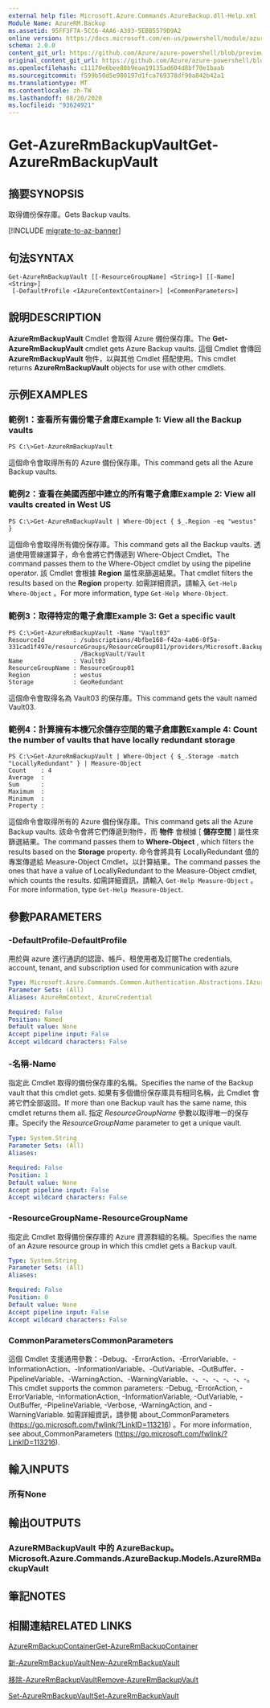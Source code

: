 ```yaml
---
external help file: Microsoft.Azure.Commands.AzureBackup.dll-Help.xml
Module Name: AzureRM.Backup
ms.assetid: 95FF3F7A-5CC6-4AA6-A393-5EBB5579D9A2
online version: https://docs.microsoft.com/en-us/powershell/module/azurerm.backup/get-azurermbackupvault
schema: 2.0.0
content_git_url: https://github.com/Azure/azure-powershell/blob/preview/src/ResourceManager/AzureBackup/Commands.AzureBackup/help/Get-AzureRmBackupVault.md
original_content_git_url: https://github.com/Azure/azure-powershell/blob/preview/src/ResourceManager/AzureBackup/Commands.AzureBackup/help/Get-AzureRmBackupVault.md
ms.openlocfilehash: c11170e6bee80b9eaa19135ad604d8bf70e1baab
ms.sourcegitcommit: f599b50d5e980197d1fca769378df90a842b42a1
ms.translationtype: MT
ms.contentlocale: zh-TW
ms.lasthandoff: 08/20/2020
ms.locfileid: "93624921"
---
```

# <span data-ttu-id="2e5a5-101">Get-AzureRmBackupVault</span><span class="sxs-lookup"><span data-stu-id="2e5a5-101">Get-AzureRmBackupVault</span></span>

## <span data-ttu-id="2e5a5-102">摘要</span><span class="sxs-lookup"><span data-stu-id="2e5a5-102">SYNOPSIS</span></span>
<span data-ttu-id="2e5a5-103">取得備份保存庫。</span><span class="sxs-lookup"><span data-stu-id="2e5a5-103">Gets Backup vaults.</span></span>

[!INCLUDE [migrate-to-az-banner](../../includes/migrate-to-az-banner.md)]

## <span data-ttu-id="2e5a5-104">句法</span><span class="sxs-lookup"><span data-stu-id="2e5a5-104">SYNTAX</span></span>

```
Get-AzureRmBackupVault [[-ResourceGroupName] <String>] [[-Name] <String>]
 [-DefaultProfile <IAzureContextContainer>] [<CommonParameters>]
```

## <span data-ttu-id="2e5a5-105">說明</span><span class="sxs-lookup"><span data-stu-id="2e5a5-105">DESCRIPTION</span></span>
<span data-ttu-id="2e5a5-106">**AzureRmBackupVault** Cmdlet 會取得 Azure 備份保存庫。</span><span class="sxs-lookup"><span data-stu-id="2e5a5-106">The **Get-AzureRmBackupVault** cmdlet gets Azure Backup vaults.</span></span>
<span data-ttu-id="2e5a5-107">這個 Cmdlet 會傳回 **AzureRmBackupVault** 物件，以與其他 Cmdlet 搭配使用。</span><span class="sxs-lookup"><span data-stu-id="2e5a5-107">This cmdlet returns **AzureRmBackupVault** objects for use with other cmdlets.</span></span>

## <span data-ttu-id="2e5a5-108">示例</span><span class="sxs-lookup"><span data-stu-id="2e5a5-108">EXAMPLES</span></span>

### <span data-ttu-id="2e5a5-109">範例1：查看所有備份電子倉庫</span><span class="sxs-lookup"><span data-stu-id="2e5a5-109">Example 1: View all the Backup vaults</span></span>
```
PS C:\>Get-AzureRmBackupVault
```

<span data-ttu-id="2e5a5-110">這個命令會取得所有的 Azure 備份保存庫。</span><span class="sxs-lookup"><span data-stu-id="2e5a5-110">This command gets all the Azure Backup vaults.</span></span>

### <span data-ttu-id="2e5a5-111">範例2：查看在美國西部中建立的所有電子倉庫</span><span class="sxs-lookup"><span data-stu-id="2e5a5-111">Example 2: View all vaults created in West US</span></span>
```
PS C:\>Get-AzureRmBackupVault | Where-Object { $_.Region -eq "westus" }
```

<span data-ttu-id="2e5a5-112">這個命令會取得所有備份保存庫。</span><span class="sxs-lookup"><span data-stu-id="2e5a5-112">This command gets all the Backup vaults.</span></span>
<span data-ttu-id="2e5a5-113">透過使用管線運算子，命令會將它們傳遞到 Where-Object Cmdlet。</span><span class="sxs-lookup"><span data-stu-id="2e5a5-113">The command passes them to the Where-Object cmdlet by using the pipeline operator.</span></span>
<span data-ttu-id="2e5a5-114">該 Cmdlet 會根據 **Region** 屬性來篩選結果。</span><span class="sxs-lookup"><span data-stu-id="2e5a5-114">That cmdlet filters the results based on the **Region** property.</span></span>
<span data-ttu-id="2e5a5-115">如需詳細資訊，請輸入 `Get-Help Where-Object` 。</span><span class="sxs-lookup"><span data-stu-id="2e5a5-115">For more information, type `Get-Help Where-Object`.</span></span>

### <span data-ttu-id="2e5a5-116">範例3：取得特定的電子倉庫</span><span class="sxs-lookup"><span data-stu-id="2e5a5-116">Example 3: Get a specific vault</span></span>
```
PS C:\>Get-AzureRmBackupVault -Name "Vault03"
ResourceId        : /subscriptions/4bfbe168-f42a-4a06-8f5a-331cad1f497e/resourceGroups/ResourceGroup011/providers/Microsoft.Backup
                    /BackupVault/Vault
Name              : Vault03
ResourceGroupName : ResourceGroup01
Region            : westus
Storage           : GeoRedundant
```

<span data-ttu-id="2e5a5-117">這個命令會取得名為 Vault03 的保存庫。</span><span class="sxs-lookup"><span data-stu-id="2e5a5-117">This command gets the vault named Vault03.</span></span>

### <span data-ttu-id="2e5a5-118">範例4：計算擁有本機冗余儲存空間的電子倉庫數</span><span class="sxs-lookup"><span data-stu-id="2e5a5-118">Example 4: Count the number of vaults that have locally redundant storage</span></span>
```
PS C:\>Get-AzureRmBackupVault | Where-Object { $_.Storage -match "LocallyRedundant" } | Measure-Object
Count    : 4
Average  : 
Sum      : 
Maximum  : 
Minimum  : 
Property :
```

<span data-ttu-id="2e5a5-119">這個命令會取得所有的 Azure 備份保存庫。</span><span class="sxs-lookup"><span data-stu-id="2e5a5-119">This command gets all the Azure Backup vaults.</span></span>
<span data-ttu-id="2e5a5-120">該命令會將它們傳遞到物件，而 **物件** 會根據 [ **儲存空間** ] 屬性來篩選結果。</span><span class="sxs-lookup"><span data-stu-id="2e5a5-120">The command passes them to **Where-Object** , which filters the results based on the **Storage** property.</span></span>
<span data-ttu-id="2e5a5-121">命令會將具有 LocallyRedundant 值的專案傳遞給 Measure-Object Cmdlet，以計算結果。</span><span class="sxs-lookup"><span data-stu-id="2e5a5-121">The command passes the ones that have a value of LocallyRedundant to the Measure-Object cmdlet, which counts the results.</span></span>
<span data-ttu-id="2e5a5-122">如需詳細資訊，請輸入 `Get-Help Measure-Object` 。</span><span class="sxs-lookup"><span data-stu-id="2e5a5-122">For more information, type `Get-Help Measure-Object`.</span></span>

## <span data-ttu-id="2e5a5-123">參數</span><span class="sxs-lookup"><span data-stu-id="2e5a5-123">PARAMETERS</span></span>

### <span data-ttu-id="2e5a5-124">-DefaultProfile</span><span class="sxs-lookup"><span data-stu-id="2e5a5-124">-DefaultProfile</span></span>
<span data-ttu-id="2e5a5-125">用於與 azure 進行通訊的認證、帳戶、租使用者及訂閱</span><span class="sxs-lookup"><span data-stu-id="2e5a5-125">The credentials, account, tenant, and subscription used for communication with azure</span></span>

```yaml
Type: Microsoft.Azure.Commands.Common.Authentication.Abstractions.IAzureContextContainer
Parameter Sets: (All)
Aliases: AzureRmContext, AzureCredential

Required: False
Position: Named
Default value: None
Accept pipeline input: False
Accept wildcard characters: False
```

### <span data-ttu-id="2e5a5-126">-名稱</span><span class="sxs-lookup"><span data-stu-id="2e5a5-126">-Name</span></span>
<span data-ttu-id="2e5a5-127">指定此 Cmdlet 取得的備份保存庫的名稱。</span><span class="sxs-lookup"><span data-stu-id="2e5a5-127">Specifies the name of the Backup vault that this cmdlet gets.</span></span>
<span data-ttu-id="2e5a5-128">如果有多個備份保存庫具有相同名稱，此 Cmdlet 會將它們全部返回。</span><span class="sxs-lookup"><span data-stu-id="2e5a5-128">If more than one Backup vault has the same name, this cmdlet returns them all.</span></span>
<span data-ttu-id="2e5a5-129">指定 *ResourceGroupName* 參數以取得唯一的保存庫。</span><span class="sxs-lookup"><span data-stu-id="2e5a5-129">Specify the *ResourceGroupName* parameter to get a unique vault.</span></span>

```yaml
Type: System.String
Parameter Sets: (All)
Aliases:

Required: False
Position: 1
Default value: None
Accept pipeline input: False
Accept wildcard characters: False
```

### <span data-ttu-id="2e5a5-130">-ResourceGroupName</span><span class="sxs-lookup"><span data-stu-id="2e5a5-130">-ResourceGroupName</span></span>
<span data-ttu-id="2e5a5-131">指定此 Cmdlet 取得備份保存庫的 Azure 資源群組的名稱。</span><span class="sxs-lookup"><span data-stu-id="2e5a5-131">Specifies the name of an Azure resource group in which this cmdlet gets a Backup vault.</span></span>

```yaml
Type: System.String
Parameter Sets: (All)
Aliases:

Required: False
Position: 0
Default value: None
Accept pipeline input: False
Accept wildcard characters: False
```

### <span data-ttu-id="2e5a5-132">CommonParameters</span><span class="sxs-lookup"><span data-stu-id="2e5a5-132">CommonParameters</span></span>
<span data-ttu-id="2e5a5-133">這個 Cmdlet 支援通用參數：-Debug、-ErrorAction、-ErrorVariable、-InformationAction、-InformationVariable、-OutVariable、-OutBuffer、-PipelineVariable、-WarningAction、-WarningVariable、-、-、-、-、-、-。</span><span class="sxs-lookup"><span data-stu-id="2e5a5-133">This cmdlet supports the common parameters: -Debug, -ErrorAction, -ErrorVariable, -InformationAction, -InformationVariable, -OutVariable, -OutBuffer, -PipelineVariable, -Verbose, -WarningAction, and -WarningVariable.</span></span> <span data-ttu-id="2e5a5-134">如需詳細資訊，請參閱 about_CommonParameters (https://go.microsoft.com/fwlink/?LinkID=113216) 。</span><span class="sxs-lookup"><span data-stu-id="2e5a5-134">For more information, see about_CommonParameters (https://go.microsoft.com/fwlink/?LinkID=113216).</span></span>

## <span data-ttu-id="2e5a5-135">輸入</span><span class="sxs-lookup"><span data-stu-id="2e5a5-135">INPUTS</span></span>

### <span data-ttu-id="2e5a5-136">所有</span><span class="sxs-lookup"><span data-stu-id="2e5a5-136">None</span></span>

## <span data-ttu-id="2e5a5-137">輸出</span><span class="sxs-lookup"><span data-stu-id="2e5a5-137">OUTPUTS</span></span>

### <span data-ttu-id="2e5a5-138">AzureRMBackupVault 中的 AzureBackup。</span><span class="sxs-lookup"><span data-stu-id="2e5a5-138">Microsoft.Azure.Commands.AzureBackup.Models.AzureRMBackupVault</span></span>

## <span data-ttu-id="2e5a5-139">筆記</span><span class="sxs-lookup"><span data-stu-id="2e5a5-139">NOTES</span></span>

## <span data-ttu-id="2e5a5-140">相關連結</span><span class="sxs-lookup"><span data-stu-id="2e5a5-140">RELATED LINKS</span></span>

[<span data-ttu-id="2e5a5-141">AzureRmBackupContainer</span><span class="sxs-lookup"><span data-stu-id="2e5a5-141">Get-AzureRmBackupContainer</span></span>](./Get-AzureRmBackupContainer.md)

[<span data-ttu-id="2e5a5-142">新-AzureRmBackupVault</span><span class="sxs-lookup"><span data-stu-id="2e5a5-142">New-AzureRmBackupVault</span></span>](./New-AzureRmBackupVault.md)

[<span data-ttu-id="2e5a5-143">移除-AzureRmBackupVault</span><span class="sxs-lookup"><span data-stu-id="2e5a5-143">Remove-AzureRmBackupVault</span></span>](./Remove-AzureRmBackupVault.md)

[<span data-ttu-id="2e5a5-144">Set-AzureRmBackupVault</span><span class="sxs-lookup"><span data-stu-id="2e5a5-144">Set-AzureRmBackupVault</span></span>](./Set-AzureRmBackupVault.md)


